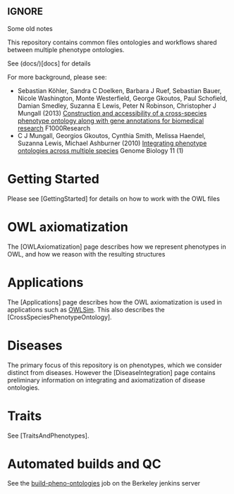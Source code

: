 ## IGNORE

Some old notes

This repository contains common files ontologies and workflows shared
between multiple phenotype ontologies.

See (docs/)[docs] for details

For more background, please see:

 * Sebastian Köhler, Sandra C Doelken, Barbara J Ruef, Sebastian Bauer, Nicole Washington, Monte Westerfield, George Gkoutos, Paul Schofield, Damian Smedley, Suzanna E Lewis, Peter N Robinson, Christopher J Mungall (2013) [Construction and accessibility of a cross-species phenotype ontology along with gene annotations for biomedical research](http://f1000research.com/articles/2-30/v1) F1000Research
 * C J Mungall, Georgios Gkoutos, Cynthia Smith, Melissa Haendel, Suzanna Lewis, Michael Ashburner (2010) [Integrating phenotype ontologies across multiple species](http://genomebiology.com/2010/11/1/R2) Genome Biology 11 (1)

Getting Started
===============

Please see [GettingStarted] for details on how to work with the OWL
files

OWL axiomatization
==================

The [OWLAxiomatization] page describes how we represent phenotypes in
OWL, and how we reason with the resulting structures

Applications
============

The [Applications] page describes how the OWL axiomatization is used in
applications such as [OWLSim](http://owlsim.org). This also describes
the [CrossSpeciesPhenotypeOntology].

Diseases
========

The primary focus of this repository is on phenotypes, which we consider
distinct from diseases. However the [DiseaseIntegration] page contains
preliminary information on integrating and axiomatization of disease
ontologies.

Traits
======

See [TraitsAndPhenotypes].

Automated builds and QC
=======================

See the
[build-pheno-ontologies](http://build.berkeleybop.org/job/build-pheno-ontologies)
job on the Berkeley jenkins server
